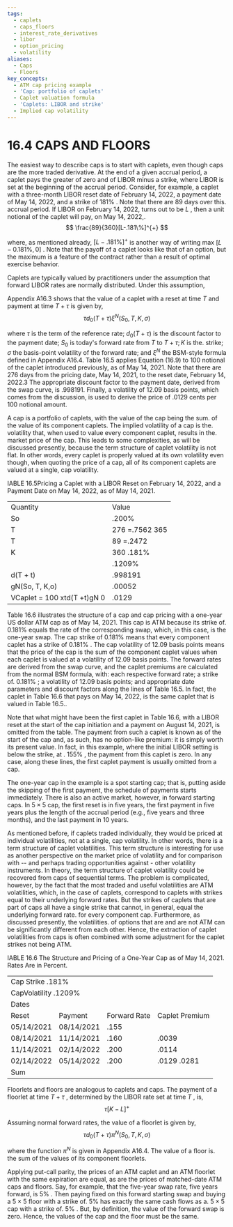 ```yaml
---
tags:
  - caplets
  - caps_floors
  - interest_rate_derivatives
  - libor
  - option_pricing
  - volatility
aliases:
  - Caps
  - Floors
key_concepts:
  - ATM cap pricing example
  - 'Cap: portfolio of caplets'
  - Caplet valuation formula
  - 'Caplets: LIBOR and strike'
  - Implied cap volatility
---
```


# 16.4 CAPS AND FLOORS  

The easiest way to describe caps is to start with caplets, even though caps are the more traded derivative. At the end of a given accrual period, a caplet pays the greater of zero and of LIBOR minus a strike, where LIBOR is set at the beginning of the accrual period. Consider, for example, a caplet with a three-month LIBOR reset date of February 14, 2022, a payment date of May 14, 2022, and a strike of $181\%$ . Note that there are 89 days over this. accrual period. If LIBOR on February 14, 2022, turns out to be $L$ , then a unit notional of the caplet will pay, on May 14, 2022,.  
$$
\frac{89}{360}[L-.181\%]^{+}
$$  

where, as mentioned already, $[L-.181\%]^{+}$ is another way of writing max $[L-0.181\%,0]$ . Note that the payoff of a caplet looks like that of an option, but the maximum is a feature of the contract rather than a result of optimal exercise behavior.  

Caplets are typically valued by practitioners under the assumption that forward LIBOR rates are normally distributed. Under this assumption,  

Appendix A16.3 shows that the value of a caplet with a reset at time $T$ and payment at time $T+\tau$ is given by,  
$$
\tau d_{0}(T+\tau)\xi^{N}(S_{0},T,K,\sigma)
$$  

where $\tau$ is the term of the reference rate; $d_{0}(T+\tau)$ is the discount factor to the payment date; $S_{0}$ is today's forward rate from $T$ to $T+\tau;K$ is the. strike; $\sigma$ the basis-point volatility of the forward rate; and $\xi^{N}$ the BSM-style formula defined in Appendix A16.4. Table 16.5 applies Equation (16.9) to 100 notional of the caplet introduced previously, as of May 14, 2021. Note that there are 276 days from the pricing date, May 14, 2021, to the reset date, February 14, 2022.3 The appropriate discount factor to the payment date, derived from the swap curve, is .998191. Finally, a volatility of 12.09 basis points, which comes from the discussion, is used to derive the price of .0129 cents per 100 notional amount.  

A cap is a portfolio of caplets, with the value of the cap being the sum. of the value of its component caplets. The implied volatility of a cap is the. volatility that, when used to value every component caplet, results in the. market price of the cap. This leads to some complexities, as will be discussed presently, because the term structure of caplet volatility is not flat. In other words, every caplet is properly valued at its own volatility even though, when quoting the price of a cap, all of its component caplets are valued at a single, cap volatility.  

IABLE 16.5Pricing a Caplet with a LIBOR Reset on February 14, 2022, and a Payment Date on May 14, 2022, as of May 14, 2021.   


<html><body><table><tr><td>Quantity</td><td>Value</td></tr><tr><td>So</td><td>.200%</td></tr><tr><td>T</td><td>276 =.7562 365</td></tr><tr><td>T</td><td>89 =.2472</td></tr><tr><td>K</td><td>360 .181%</td></tr><tr><td></td><td>.1209%</td></tr><tr><td>d(T + t)</td><td>.998191</td></tr><tr><td>gN(So, T, K,o)</td><td>.00052</td></tr><tr><td>VCaplet = 100 xtd(T +t)gN 0</td><td>.0129</td></tr></table></body></html>  

Table 16.6 illustrates the structure of a cap and cap pricing with a one-year US dollar ATM cap as of May 14, 2021. This cap is ATM because its strike of. $0.181\%$ equals the rate of the corresponding swap, which, in this case, is the one-year swap. The cap strike of $0.181\%$ means that every component caplet has a strike of $0.181\%$ . The cap volatility of 12.09 basis points means that the price of the cap is the sum of the component caplet values when each caplet is valued at a volatility of 12.09 basis points. The forward rates are derived from the swap curve, and the caplet premiums are calculated from the normal BSM formula, with: each respective forward rate; a strike of. $0.181\%$ ; a volatility of 12.09 basis points; and appropriate date parameters and discount factors along the lines of Table 16.5. In fact, the caplet in Table 16.6 that pays on May 14, 2022, is the same caplet that is valued in Table 16.5..  

Note that what might have been the first caplet in Table 16.6, with a LIBOR reset at the start of the cap initiation and a payment on August 14, 2021, is omitted from the table. The payment from such a caplet is known as of the start of the cap and, as such, has no option-like premium: it is simply worth its present value. In fact, in this example, where the initial LIBOR setting is below the strike, at . $155\%$ , the payment from this caplet is zero. In any case, along these lines, the first caplet payment is usually omitted from a cap.  

The one-year cap in the example is a spot starting cap; that is, putting aside the skipping of the first payment, the schedule of payments starts immediately. There is also an active market, however, in forward starting caps. In $5\times5$ cap, the first reset is in five years, the first payment in five years plus the length of the accrual period (e.g., five years and three months), and the last payment in 10 years.  

As mentioned before, if caplets traded individually, they would be priced at individual volatilities, not at a single, cap volatility. In other words, there is a term structure of caplet volatilities. This term structure is interesting for use as another perspective on the market price of volatility and for comparison with -- and perhaps trading opportunities against - other volatility instruments. In theory, the term structure of caplet volatility could be recovered from caps of sequential terms. The problem is complicated, however, by the fact that the most traded and useful volatilities are ATM volatilities, which, in the case of caplets, correspond to caplets with strikes equal to their underlying forward rates. But the strikes of caplets that are part of caps all have a single strike that cannot, in general, equal the underlying forward rate. for every component cap. Furthermore, as discussed presently, the volatilities. of options that are and are not ATM can be significantly different from each other. Hence, the extraction of caplet volatilities from caps is often combined with some adjustment for the caplet strikes not being ATM.  

IABLE 16.6 The Structure and Pricing of a One-Year Cap as of May 14, 2021. Rates Are in Percent.   


<html><body><table><tr><td colspan="4">Cap Strike .181%</td></tr><tr><td colspan="4">CapVolatility .1209%</td></tr><tr><td colspan="2">Dates</td><td></td><td></td></tr><tr><td>Reset</td><td>Payment</td><td>Forward Rate</td><td>Caplet Premium</td></tr><tr><td>05/14/2021</td><td>08/14/2021</td><td>.155</td><td></td></tr><tr><td>08/14/2021</td><td>11/14/2021</td><td>.160</td><td>.0039</td></tr><tr><td>11/14/2021</td><td>02/14/2022</td><td>.200</td><td>.0114</td></tr><tr><td>02/14/2022</td><td>05/14/2022</td><td>.200</td><td>.0129 .0281</td></tr><tr><td colspan="4">Sum</td></tr></table></body></html>  

Floorlets and floors are analogous to caplets and caps. The payment of a floorlet at time $T+\tau$ , determined by the LIBOR rate set at time $T$ , is,  
$$
\tau[K-L]^{+}
$$  

Assuming normal forward rates, the value of a floorlet is given by,  
$$
\tau d_{0}(T+\tau)\pi^{N}(S_{0},T,K,\sigma)
$$  

where the function $\pi^{N}$ is given in Appendix A16.4. The value of a floor is.   
the sum of the values of its component floorlets.  

Applying put-call parity, the prices of an ATM caplet and an ATM floorlet with the same expiration are equal, as are the prices of matched-date ATM caps and floors. Say, for example, that the five-year swap rate, five years forward, is $5\%$ . Then paying fixed on this forward starting swap and buying a $5\times5$ floor with a strike of. $5\%$ has exactly the same cash flows as a. $5\times5$ cap with a strike of. $5\%$ . But, by definition, the value of the forward swap is zero. Hence, the values of the cap and the floor must be the same.
